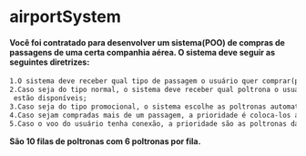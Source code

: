 # airportSystem

#### Você foi contratado para desenvolver um sistema(POO) de compras de passagens de uma certa companhia aérea. O sistema deve seguir as seguintes diretrizes:

```txt
1.O sistema deve receber qual tipo de passagem o usuário quer comprar(promocional, normal) e quantas poltronas;
2.Caso seja do tipo normal, o sistema deve receber qual poltrona o usuário quer comprar, mostrando quais poltronas
 estão disponíveis;
3.Caso seja do tipo promocional, o sistema escolhe as poltronas automaticamente(prioridade poltronas do centro).
4.Caso sejam compradas mais de um passagem, a prioridade é coloca-los alinhados na mesma fila.
5.Caso o voo do usuário tenha conexão, a prioridade são as poltronas da frente.
```

<b>São 10 filas de poltronas com 6 poltronas por fila.</b>
